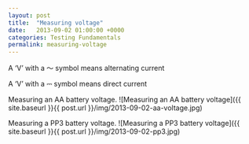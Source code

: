 ```yaml
---
layout: post
title:  "Measuring voltage"
date:   2013-09-02 01:00:00 +0000
categories: Testing Fundamentals
permalink: measuring-voltage
---
```

A ‘V’ with a 〜 symbol means alternating current

A ‘V’ with a ⎓ symbol means direct current

Measuring an AA battery voltage.
![Measuring an AA battery voltage]({{ site.baseurl }}{{ post.url }}/img/2013-09-02-aa-voltage.jpg)

Measuring a PP3 battery voltage.
![Measuring a PP3 battery voltage]({{ site.baseurl }}{{ post.url }}/img/2013-09-02-pp3.jpg)
